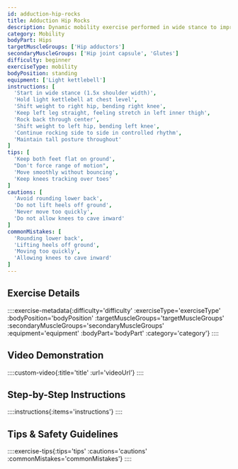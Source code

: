 ```yaml
---
id: adduction-hip-rocks
title: Adduction Hip Rocks
description: Dynamic mobility exercise performed in wide stance to improve hip adductor flexibility and hip joint mobility through rhythmic rocking movements.
category: Mobility
bodyPart: Hips
targetMuscleGroups: ['Hip adductors']
secondaryMuscleGroups: ['Hip joint capsule', 'Glutes']
difficulty: beginner
exerciseType: mobility
bodyPosition: standing
equipment: ['Light kettlebell']
instructions: [
  'Start in wide stance (1.5x shoulder width)',
  'Hold light kettlebell at chest level',
  'Shift weight to right hip, bending right knee',
  'Keep left leg straight, feeling stretch in left inner thigh',
  'Rock back through center',
  'Shift weight to left hip, bending left knee',
  'Continue rocking side to side in controlled rhythm',
  'Maintain tall posture throughout'
]
tips: [
  'Keep both feet flat on ground',
  "Don't force range of motion",
  'Move smoothly without bouncing',
  'Keep knees tracking over toes'
]
cautions: [
  'Avoid rounding lower back',
  'Do not lift heels off ground',
  'Never move too quickly',
  'Do not allow knees to cave inward'
]
commonMistakes: [
  'Rounding lower back',
  'Lifting heels off ground',
  'Moving too quickly',
  'Allowing knees to cave inward'
]
---
```


## Exercise Details

::::exercise-metadata{:difficulty='difficulty' :exerciseType='exerciseType' :bodyPosition='bodyPosition' :targetMuscleGroups='targetMuscleGroups' :secondaryMuscleGroups='secondaryMuscleGroups' :equipment='equipment' :bodyPart='bodyPart' :category='category'}
::::

## Video Demonstration

::::custom-video{:title='title' :url='videoUrl'}
::::

## Step-by-Step Instructions

::::instructions{:items='instructions'}
::::

## Tips & Safety Guidelines

::::exercise-tips{:tips='tips' :cautions='cautions' :commonMistakes='commonMistakes'}
::::
